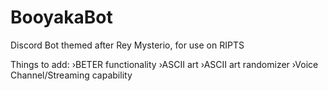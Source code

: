 # BooyakaBot
Discord Bot themed after Rey Mysterio, for use on RIPTS

Things to add:
›BETER functionality
›ASCII art
›ASCII art randomizer
›Voice Channel/Streaming capability
